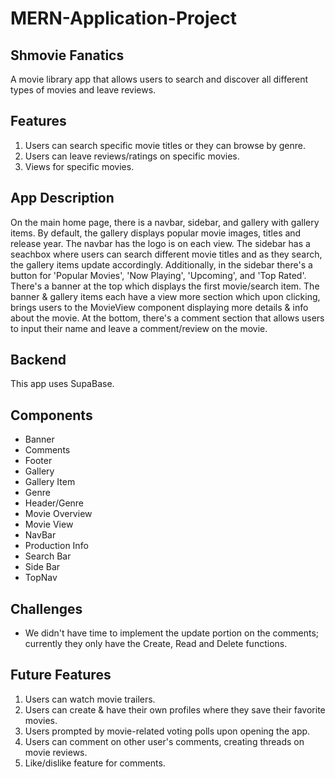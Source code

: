 # MERN-Application-Project

## Shmovie Fanatics

A movie library app that allows users to search and discover all different types of movies and leave reviews. 

## Features

1. Users can search specific movie titles or they can browse by genre. 
2. Users can leave reviews/ratings on specific movies. 
3. Views for specific movies.

## App Description

On the main home page, there is a navbar, sidebar, and gallery with gallery items. By default, the gallery displays popular movie images, titles and release year. The navbar has the logo is on each view. The sidebar has a seachbox where users can search different movie titles and as they search, the gallery items update accordingly. Additionally, in the sidebar there's a button for 'Popular Movies', 'Now Playing', 'Upcoming', and 'Top Rated'. There's a banner at the top which displays the first movie/search item. The banner & gallery items each have a view more section which upon clicking, brings users to the MovieView component displaying more details & info about the movie. At the bottom, there's a comment section that allows users to input their name and leave a comment/review on the movie.

## Backend
This app uses SupaBase. 

## Components

- Banner
- Comments
- Footer
- Gallery
- Gallery Item
- Genre
- Header/Genre
- Movie Overview
- Movie View
- NavBar
- Production Info
- Search Bar
- Side Bar
- TopNav


## Challenges
- We didn't have time to implement the update portion on the comments; currently they only have the Create, Read and Delete functions. 

## Future Features
1. Users can watch movie trailers. 
2. Users can create & have their own profiles where they save their favorite movies. 
3. Users prompted by movie-related voting polls upon opening the app. 
4. Users can comment on other user's comments, creating threads on movie reviews.
5. Like/dislike feature for comments.
